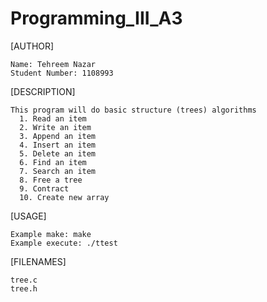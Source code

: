 # Programming_III_A3

[AUTHOR]

    Name: Tehreem Nazar
    Student Number: 1108993

[DESCRIPTION]

    This program will do basic structure (trees) algorithms
      1. Read an item
      2. Write an item
      3. Append an item
      4. Insert an item
      5. Delete an item
      6. Find an item
      7. Search an item
      8. Free a tree
      9. Contract
      10. Create new array

[USAGE]

    Example make: make
    Example execute: ./ttest

[FILENAMES]

    tree.c
    tree.h
    



